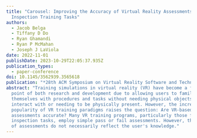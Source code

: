 ```yaml
---
title: "Carousel: Improving the Accuracy of Virtual Reality Assessments for
  Inspection Training Tasks"
authors:
  - Jacob Belga
  - Tiffany D Do
  - Ryan Ghamandi
  - Ryan P McMahan
  - Joseph J LaViola
date: 2022-11-01
publishDate: 2023-10-29T22:05:37.935Z
publication_types:
  - paper-conference
doi: 10.1145/3562939.3565618
publication: "*28th ACM Symposium on Virtual Reality Software and Technology* (VRST)"
abstract: "Training simulations in virtual reality (VR) have become a focal
  point of both research and development due to allowing users to familiarize
  themselves with procedures and tasks without needing physical objects to
  interact with or needing to be physically present. However, the increasing
  popularity of VR training paradigms raises the question: Are VR-based training
  assessments accurate? Many VR training programs, particularly those focused on
  inspection tasks, employ simple pass or fail assessments. However, these types
  of assessments do not necessarily reflect the user's knowledge."
---
```

